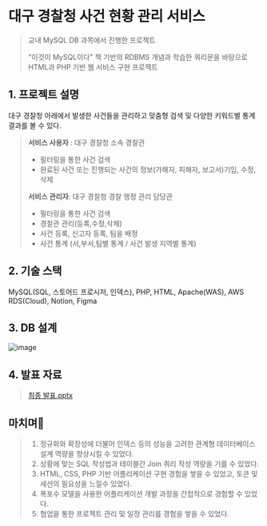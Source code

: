 # 대구 경찰청 사건 현황 관리 서비스
> 교내 MySQL DB 과목에서 진행한 프로젝트
>
> "이것이 MySQL이다" 책 기반의 RDBMS 개념과 학습한 쿼리문을 바탕으로 HTML과 PHP 기반 웹 서비스 구현 프로젝트 

## 1. 프로젝트 설명
대구 경찰청 아래에서 발생한 사건들을 관리하고 맞춤형 검색 및 다양한 키워드별 통계 결과를 볼 수 있다.

> **서비스 사용자** : 대구 경찰청 소속 경찰관
> * 필터링을 통한 사건 검색
> * 완료된 사건 또는 진행되는 사건의 정보(가해자, 피해자, 보고서)기입, 수정, 삭제
> 
> **서비스 관리자**: 대구 경찰청 경찰 행정 관리 담당관
> * 필터링을 통한 사건 검색
> * 경찰관 관리(등록,수정,삭제) 
> * 사건 등록, 신고자 등록, 팀을 배정
> * 사건 통계 (서,부서,팀별 통계 / 사건 발생 지역별 통계)

## 2. 기술 스택
MySQL(SQL, 스토어드 프로시저, 인덱스), PHP, HTML, Apache(WAS), AWS RDS(Cloud), Notion, Figma

## 3. DB 설계
![image](https://user-images.githubusercontent.com/96917871/210215328-272cdbd4-c181-4a7b-b115-9dd290382717.png)

## 4. 발표 자료
> [최종 발표.pptx](https://github.com/BonSik-Koo/2022-Daegu-Metropolitan-Police-Agency-Incident-Status-Service/files/10330874/default.pptx)

## 마치며🤣
> 1. 정규화와 확장성에 더불어 인덱스 등의 성능을 고려한 관계형 데이터베이스 설계 역량을 향상시킬 수 있었다.
> 2. 상황에 맞는 SQL 작성법과 테이블간 Join 쿼리 작성 역량을 기를 수 있었다.
> 3. HTML, CSS, PHP 기반 어플리케이션 구현 경험을 쌓을 수 있었고, 토큰 및 세션의 필요성을 느낄수 있었다.
> 4. 폭포수 모델을 사용한 어플리케이션 개발 과정을 간접적으로 경험할 수 있었다.
> 5. 협업을 통한 프로젝트 관리 및 일정 관리를 경험을 쌓을 수 있었다.
